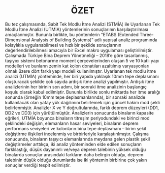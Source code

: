 <div align="center"> 
  
# ÖZET

</div>

<div align="left">   Bu tez çalışmasında, Sabit Tek Modlu İtme Analizi (STMİA) ile Uyarlanan Tek Modlu İtme Analizi (UTMİA) yöntemlerinin sonuçlarının karşılaştırılması amaçlanmıştır. Bununla birlikte, bu yöntemlerin “ETABS (Extended Three-Dimensional Analysis of Building Systems)” adlı yapısal analiz programında kolaylıkla uygulanabilmesi ve hızlı bir şekilde sonuçlarının değerlendirilebilmesi amacıyla bir Excel makro uygulaması geliştirilmiştir. Çalışmada Türkiye Bina Deprem Yönetmeliği – 2018’e göre tasarlanmış, taşıyıcı sistemi betonarme moment çerçevelerinden oluşan 5 ve 10 katlı yapı modelleri ve bunların zemin kat kolon donatıları azaltılmış varyasyonları olmak üzere dört farklı yapı modeli kullanılmıştır. Uyarlanan tek modlu itme analizi (UTMİA) yönteminde, her biri yapıda yaklaşık 10mm tepe deplasmanı oluşturacak şekilde çok sayıda ardışık itme analizi yapılmıştır. Ardışık itme analizlerinin her birinin son adımı, bir sonraki itme analizinin başlangıç koşulu olarak kabul edilmiştir. Bununla birlikte sonlu miktarda her itme aralığı sonunda (örneğin 10mm tepe deplasmanlarında), bir sonraki analizde kullanılacak olan yatay yük dağılımını belirlemek için güncel hakim mod şekli belirlenmiştir. Analizler X ve Y doğrultularında, farklı deprem düzeyleri (DD1, DD2 ve DD3) için yürütülmüştür. Analizlerin sonucunda binaların kapasite eğrileri, UTMİA boyunca binaların titreşim periyodundaki ve birinci mod şeklindeki değişim, elemanların hasar seviyeleri, binaların deprem performans seviyeleri ve kolonların bina tepe deplasmanı – birim şekil değiştirme ilişkileri incelenmiş ve birbirleriyle karşılaştırılmıştır. Çalışma sonucunda, binaların taşıyıcı elemanlarında meydana gelen plastik şekil değiştirmeler arttıkça, iki analiz yönteminden elde edilen sonuçların farklılaştığı, düşük dayanımlı ve/veya deprem talebinin yüksek olduğu binalarda sonuçlar arasındaki farkların daha belirgin olduğu, deprem talebinin düşük olduğu durumlarda ise iki yöntemin birbirine çok yakın sonuçlar verdiği tespit edilmiştir. </div>
